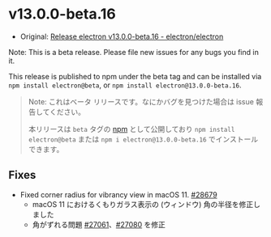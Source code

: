 # v13.0.0-beta.16

- Original: [Release electron v13.0.0-beta.16 - electron/electron](https://github.com/electron/electron/releases/tag/v13.0.0-beta.16)

Note: This is a beta release. Please file new issues for any bugs you find in it.

This release is published to npm under the beta tag and can be installed via `npm install electron@beta`, or `npm install electron@13.0.0-beta.16`.

> Note: これはベータ リリースです。なにかバグを見つけた場合は issue 報告してください。
>
> 本リリースは `beta` タグの [npm](https://www.npmjs.com/package/electron) として公開しており `npm install electron@beta` または `npm i electron@13.0.0-beta.16` でインストールできます。

## Fixes

- Fixed corner radius for vibrancy view in macOS 11. [#28679](https://github.com/electron/electron/pull/28679)
  - macOS 11 におけるくもりガラス表示の (ウィンドウ) 角の半径を修正しました
  - 角がずれる問題 [#27061](https://github.com/electron/electron/issues/27061)、[#27080](https://github.com/electron/electron/issues/27080) を修正
